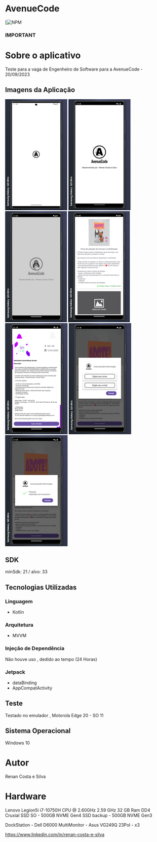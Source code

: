 # AvenueCode
[![NPM](https://github.com/RenanCostaSilva/AvenueCodeEventos/blob/master/LICENSE)

### IMPORTANT

# Sobre o aplicativo
Teste para a vaga de Engenheiro de Software para a AvenueCode - 20/09/2023

## Imagens da Aplicação
![mobile 1](https://github.com/RenanCostaSilva/AvenueCodeEventos/blob/master/1.png)
![mobile 2](https://github.com/RenanCostaSilva/AvenueCodeEventos/blob/master/2.png)
![mobile 3](https://github.com/RenanCostaSilva/AvenueCodeEventos/blob/master/3.png)
![mobile 4](https://github.com/RenanCostaSilva/AvenueCodeEventos/blob/master/4.png)
![mobile 5](https://github.com/RenanCostaSilva/AvenueCodeEventos/blob/master/5.png)
![mobile 6](https://github.com/RenanCostaSilva/AvenueCodeEventos/blob/master/6.png)
![mobile 7](https://github.com/RenanCostaSilva/AvenueCodeEventos/blob/master/7.png)

## SDK
minSdk: 21 / alvo: 33

## Tecnologias Utilizadas

### Linguagem
- Kotlin

### Arquitetura
- MVVM

### Injeção de Dependência
Não houve uso , dedido ao tempo (24 Horas)

### Jetpack
- dataBinding
- AppCompatActivity

## Teste
Testado no emulador , Motorola Edge 20 - SO 11

## Sistema Operacional
Windows 10

# Autor
Renan Costa e Silva

# Hardware
Lenovo Legion5i
i7-10750H CPU @ 2.60GHz   2.59 GHz
32 GB Ram DD4 Cruxial
SSD SO - 500GB NVME Gen4
SSD backup - 500GB NVME Gen3

DockStation - Dell D6000
MultiMonitor - Asus VG249Q 23Pol - x3

https://www.linkedin.com/in/renan-costa-e-silva

